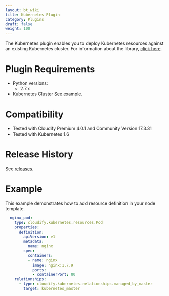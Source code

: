 ```yaml
---
layout: bt_wiki
title: Kubernetes Plugin
category: Plugins
draft: false
weight: 100
---
```


The Kubernetes plugin enables you to deploy Kubernetes resources against an existing Kubernetes cluster.
For information about the library, [click here](https://github.com/kubernetes-incubator/client-python/tree/v1.0.2).

# Plugin Requirements

* Python versions:
  * 2.7.x
* Kubernetes Cluster [See example](https://github.com/cloudify-examples/simple-kubernetes-blueprint/tree/4.0.1).


# Compatibility

* Tested with Cloudify Premium 4.0.1 and Community Version 17.3.31
* Tested with Kubernetes 1.6


# Release History

See [releases](https://github.com/cloudify-incubator/cloudify-kubernetes-plugin/releases).


# Example

This example demonstrates how to add resource definition in your node template.

```yaml
  nginx_pod:
    type: cloudify.kubernetes.resources.Pod
    properties:
      definition:
        apiVersion: v1
        metadata:
          name: nginx
        spec:
          containers:
          - name: nginx
            image: nginx:1.7.9
            ports:
            - containerPort: 80
    relationships:
      - type: cloudify.kubernetes.relationships.managed_by_master
        target: kubernetes_master
```
